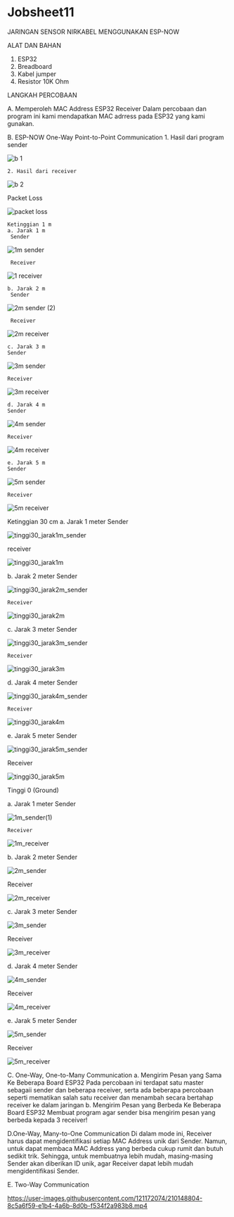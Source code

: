 # Jobsheet11

JARINGAN SENSOR NIRKABEL MENGGUNAKAN ESP-NOW

 ALAT DAN BAHAN
1) ESP32
2) Breadboard
3) Kabel jumper
4) Resistor 10K Ohm


LANGKAH PERCOBAAN

A. Memperoleh MAC Address ESP32 Receiver
    Dalam percobaan dan program ini kami mendapatkan MAC adrress pada ESP32 yang kami gunakan.
    
B. ESP-NOW One-Way Point-to-Point Communication
    1. Hasil dari program sender
       
    
    
![b 1](https://user-images.githubusercontent.com/121172074/209970768-751c138f-4682-4ece-ac6d-a83ea3799e59.png)
 
 
 
    2. Hasil dari receiver
    
    
![b 2](https://user-images.githubusercontent.com/121172074/209970925-370cadd3-f711-4311-9a14-39136b8445e5.png)
    
    
    
   Packet Loss
   
   
   
![packet loss](https://user-images.githubusercontent.com/121172074/210150132-c86380cb-c43a-411d-b449-22b35c97f771.JPG)

   
   
    
    Ketinggian 1 m
    a. Jarak 1 m
     Sender
     
     
![1m sender](https://user-images.githubusercontent.com/121172074/210137640-21c7bf05-e6b0-4383-af65-294769610baf.png)
   
   
     
     Receiver 
     
     
     
 ![1 receiver](https://user-images.githubusercontent.com/121172074/210137666-c5ae6333-a3b3-4308-91e6-95c8fce8f098.png)
     
     
     
    b. Jarak 2 m
     Sender
         
     
     
![2m sender (2)](https://user-images.githubusercontent.com/121172074/210139804-0c90b133-4a42-4ea2-ab6a-7f45cb97f435.png)



     Receiver
     
     
![2m receiver](https://user-images.githubusercontent.com/121172074/210139816-7c474e25-a1e7-4458-b2f1-49285574e320.png)


    c. Jarak 3 m 
    Sender
     
     
    
 ![3m sender](https://user-images.githubusercontent.com/121172074/210139841-52dc56e3-7bc4-42c9-a98e-2f1ec42b27e6.png)
    
    
    
    Receiver
    
    
       
![3m receiver](https://user-images.githubusercontent.com/121172074/210139853-1ee328c5-a8c0-49aa-ae9c-96e5124a4337.png)
    
    
    
    
    d. Jarak 4 m
    Sender
    
   
   
![4m sender](https://user-images.githubusercontent.com/121172074/210140014-fed311e7-9860-458a-b313-21d7e2f8c871.png)


    
    Receiver
    
   
   
 ![4m receiver](https://user-images.githubusercontent.com/121172074/210140031-7820b519-bcd7-4c8b-b15e-203d121e1594.png)


    
    e. Jarak 5 m
    Sender
    
    
![5m sender](https://user-images.githubusercontent.com/121172074/210140176-a39a08e7-247c-463e-9df0-e6b817342e39.png)
    
    
    Receiver
    
    
    
![5m receiver](https://user-images.githubusercontent.com/121172074/210140244-43e17ad8-67a9-4d22-8108-28831393e18d.png)
    
    
    
   Ketinggian 30 cm
   a. Jarak 1 meter
    Sender
     
   
![tinggi30_jarak1m_sender](https://user-images.githubusercontent.com/121172074/210140830-1f642ce6-48dd-4c98-adab-dc9a72f09dd4.png)
   
  
  
   receiver
   
   
   
![tinggi30_jarak1m](https://user-images.githubusercontent.com/121172074/210140844-c49e0ac8-a157-4a55-9936-04f968137456.png)


   
   b. Jarak 2 meter
    Sender
    
    
    
![tinggi30_jarak2m_sender](https://user-images.githubusercontent.com/121172074/210140866-66b08f9d-b846-48b7-9940-c3bfa1e00f3f.png)



    Receiver 
     
     
    
![tinggi30_jarak2m](https://user-images.githubusercontent.com/121172074/210140875-6fa00b54-fb37-4c72-a176-52cf26d56abd.png)
   
   
   
   c. Jarak 3 meter
    Sender
    
    

![tinggi30_jarak3m_sender](https://user-images.githubusercontent.com/121172074/210140911-5a245f12-7724-4792-8ae6-84d0b38ee1d7.png)


    
    Receiver
    
    
![tinggi30_jarak3m](https://user-images.githubusercontent.com/121172074/210140925-95e1c14a-e0da-4d22-9046-0e3c9c3cb288.png)



   d. Jarak 4 meter
    Sender
   
   
    
![tinggi30_jarak4m_sender](https://user-images.githubusercontent.com/121172074/210140964-1bcb1fa8-183d-4049-82a0-11e0cdca3204.png)



    Receiver
    
    
    
![tinggi30_jarak4m](https://user-images.githubusercontent.com/121172074/210140979-f36e7c32-7517-43b0-a36b-bc96fd7ac1a1.png)


   e. Jarak 5 meter
    Sender
   
   
![tinggi30_jarak5m_sender](https://user-images.githubusercontent.com/121172074/210141001-6b680533-73e6-414d-8dea-573b62c1862a.png)
   
   
   Receiver
   
   
![tinggi30_jarak5m](https://user-images.githubusercontent.com/121172074/210141013-589eae85-a760-48f9-92d9-c5cd72f815cd.png)

   
   Tinggi 0 (Ground)
   
   a. Jarak 1 meter
    Sender 
    

![1m_sender(1)](https://user-images.githubusercontent.com/121172074/210145325-a3e830f8-b0ac-4ba5-929e-cff76bd1b2df.png)




    Receiver
    
    
    
![1m_receiver](https://user-images.githubusercontent.com/121172074/210144932-7756a61e-666f-4fef-83dc-b856947e0104.jpg)

    



    
  b. Jarak 2 meter
   Sender
   
   ![2m_sender](https://user-images.githubusercontent.com/121172074/210141205-5ae264a3-8b28-4284-9649-6d8a6d6f999f.png)

   
  Receiver
  
  ![2m_receiver](https://user-images.githubusercontent.com/121172074/210141221-c244b4a7-2155-4c9e-870d-af97debdea99.png)

  
 c. Jarak 3 meter
  Sender
  
  
  ![3m_sender](https://user-images.githubusercontent.com/121172074/210141249-3400c0e8-51b7-4357-b285-b62fe82e52b6.png)

 
  Receiver
  
  
  ![3m_receiver](https://user-images.githubusercontent.com/121172074/210141260-0167ff01-7f69-498d-b70b-79909cf8f742.png)

  
 d. Jarak 4 meter
  Sender 
  
  
  ![4m_sender](https://user-images.githubusercontent.com/121172074/210141282-3555311e-cd07-45af-b32c-4b9ae23a6c43.png)


  Receiver
  
  
  ![4m_receiver](https://user-images.githubusercontent.com/121172074/210141326-09c7b5ac-7737-4c82-947f-8818e4bafd22.png)

 
 e. Jarak 5 meter
  Sender
 
  
 ![5m_sender](https://user-images.githubusercontent.com/121172074/210141435-69bc4b63-95c6-481b-a148-e06df288297e.png)

 
 Receiver
 
 
  ![5m_receiver](https://user-images.githubusercontent.com/121172074/210141447-24f9fbe5-f77b-4659-8ea0-4f597262f1a4.png)

 
 
 
C. One-Way, One-to-Many Communication 
   a. Mengirim Pesan yang Sama Ke Beberapa Board ESP32
      Pada percobaan ini terdapat satu master sebagaii sender dan beberapa receiver, serta ada beberapa percobaan seperti mematikan salah satu receiver dan menambah secara bertahap receiver ke dalam jaringan
   b. Mengirim Pesan yang Berbeda Ke Beberapa Board ESP32
      Membuat program agar sender bisa mengirim pesan yang berbeda kepada 3 receiver!

      
      
D.One-Way, Many-to-One Communication
    Di dalam mode ini, Receiver harus dapat mengidentifikasi setiap MAC Address unik dari Sender. Namun, untuk dapat membaca MAC Address yang berbeda cukup rumit dan butuh sedikit trik. Sehingga, untuk membuatnya lebih mudah, masing-masing Sender akan diberikan ID unik, agar Receiver dapat lebih mudah mengidentifikasi Sender.


 E. Two-Way Communication 
 
 
 

https://user-images.githubusercontent.com/121172074/210148804-8c5a6f59-e1b4-4a6b-8d0b-f534f2a983b8.mp4


    
